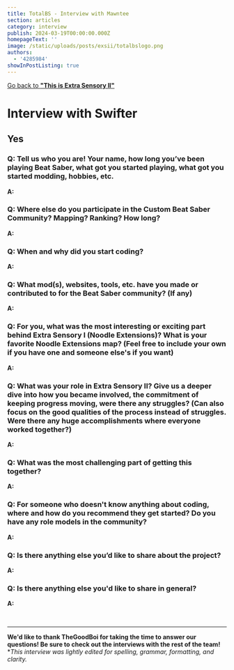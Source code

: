 ```yaml
---
title: TotalBS - Interview with Mawntee
section: articles
category: interview
publish: 2024-03-19T00:00:00.000Z
homepageText: ''
image: /static/uploads/posts/exsii/totalbslogo.png
authors:
  - '4285984'
showInPostListing: true
---
```


[Go back to **"This is Extra Sensory II"**](/posts/this-is-extra-sensory-ii)

# Interview with Swifter

## Yes

### Q: Tell us who you are! Your name, how long you’ve been playing Beat Saber, what got you started playing, what got you started modding, hobbies, etc.

**A:**

### Q: Where else do you participate in the Custom Beat Saber Community? Mapping? Ranking? How long?

**A:**

### Q: When and why did you start coding?

**A:**

### Q: What mod(s), websites, tools, etc. have you made or contributed to for the Beat Saber community? (If any)

**A:**

### Q: For you, what was the most interesting or exciting part behind Extra Sensory I (Noodle Extensions)? What is your favorite Noodle Extensions map? (Feel free to include your own if you have one and someone else's if you want)

**A:**

### Q: What was your role in Extra Sensory II? Give us a deeper dive into how you became involved, the commitment of keeping progress moving, were there any struggles? (Can also focus on the good qualities of the process instead of struggles. Were there any huge accomplishments where everyone worked together?)

**A:**

### Q: What was the most challenging part of getting this together?

**A:**

### Q: For someone who doesn't know anything about coding, where and how do you recommend they get started? Do you have any role models in the community?

**A:**

### Q: Is there anything else you’d like to share about the project?

**A:**

### Q: Is there anything else you'd like to share in general?

**A:**

<br />

---

**We'd like to thank TheGoodBoi for taking the time to answer our questions! Be sure to check out the interviews with the rest of the team!**
\
\*_This interview was lightly edited for spelling, grammar, formatting, and clarity._
